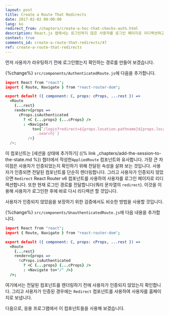 ```yaml
---
layout: post
title: Create a Route That Redirects
date: 2017-02-02 00:00:00
lang: ko
redirect_from: /chapters/create-a-hoc-that-checks-auth.html
description: React.js 앱에서는 로그인하지 않은 사용자를 로그인 페이지로 리디렉션하고 로그인한 사용자는 로그인 페이지가 아닌 곳으로 리디렉션하려고합니다. 이렇게하려면 React Router v6의 Redirect 컴포넌트를 사용합니다.
context: true
comments_id: create-a-route-that-redirects/47
ref: create-a-route-that-redirects
---
```


먼저 사용자가 라우팅하기 전에 로그인했는지 확인하는 경로를 만들어 보겠습니다.

{%change%} `src/components/AuthenticatedRoute.js`에 다음을 추가합니다.

```coffee
import React from "react";
import { Route, Navigate } from "react-router-dom";

export default ({ component: C, props: cProps, ...rest }) =>
  <Route
    {...rest}
    render={props =>
      cProps.isAuthenticated
        ? <C {...props} {...cProps} />
        : <Navigate
            to={`/login?redirect=${props.location.pathname}${props.location
              .search}`}
          />}
  />;
```

이 컴포넌트는 [세션을 상태에 추가하기] ({% link _chapters/add-the-session-to-the-state.md %}) 챕터에서 작성한`AppliedRoute` 컴포넌트와 유사합니다. 가장 큰 차이점은 사용자가 인증되었는지 확인하기 위해 전달된 속성을 살펴 보는 것입니다. 사용자가 인증되면 전달된 컴포넌트를 단순히 렌더링합니다. 그리고 사용자가 인증되지 않았으면 `Redirect` React Router v6 컴포넌트를 사용하여 사용자를 로그인 페이지로 리디렉션합니다. 또한 현재 로그인 경로를 전달합니다(쿼리 문자열의 `redirect`). 이것을 이용해 사용자가 로그인한 후에 바로 다시 리디렉션 할 것입니다.

사용자가 인증되지 않았음을 보장하기 위한 검증에서도 비슷한 방법을 사용할 것입니다.

{%change%} `src/components/UnauthenticatedRoute.js`에 다음 내용을 추가합니다.

```coffee
import React from "react";
import { Route, Navigate } from "react-router-dom";

export default ({ component: C, props: cProps, ...rest }) =>
  <Route
    {...rest}
    render={props =>
      !cProps.isAuthenticated
        ? <C {...props} {...cProps} />
        : <Navigate to="/" />}
  />;
```

여기에서는 전달된 컴포넌트를 렌더링하기 전에 사용자가 인증되지 않았는지 확인합니다. 그리고 사용자가 인증된 경우에는 `Redirect` 컴포넌트를 사용하여 사용자를 홈페이지로 보냅니다.

다음으로, 응용 프로그램에서 이 컴포넌트들을 사용해 보겠습니다.
